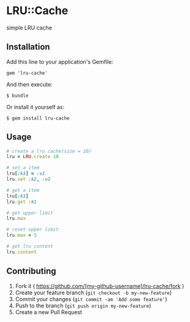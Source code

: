 # LRU::Cache

simple LRU cache

## Installation

Add this line to your application's Gemfile:

    gem 'lru-cache'

And then execute:

    $ bundle

Or install it yourself as:

    $ gem install lru-cache

## Usage

```ruby
# create a lru cache(size = 10)
lru = LRU.create 10

# set a item
lru[:k1] = :v1
lru.set :k2, :v2

# get a item
lru[:k1]
lru.get :k1

# get upper limit
lru.max

# reset upper limit
lru.max = 5

# get lru content
lru.content
```

## Contributing

1. Fork it ( https://github.com/[my-github-username]/lru-cache/fork )
2. Create your feature branch (`git checkout -b my-new-feature`)
3. Commit your changes (`git commit -am 'Add some feature'`)
4. Push to the branch (`git push origin my-new-feature`)
5. Create a new Pull Request
